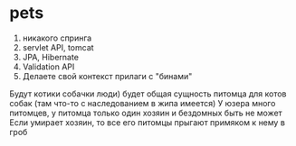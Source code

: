 # pets

1) никакого спринга
2) servlet API, tomcat
3) JPA, Hibernate
4) Validation API
5) Делаете свой контекст прилаги с "бинами"

Будут котики собачки люди)
будет общая сущность питомца для котов собак (там что-то с наследованием в жипа имеется)
У юзера много питомцев, у питомца только один хозяин и бездомных быть не может
Если умирает хозяин, то все его питомцы прыгают примяком к нему в гроб
